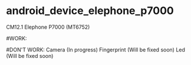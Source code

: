 # android_device_elephone_p7000

CM12.1 Elephone P7000 (MT6752)

#WORK:

#DON'T WORK:
Camera (In progress)
Fingerprint (Will be fixed soon)
Led (Will be fixed soon)